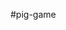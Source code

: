 #pig-game

<!--

PIG GAME RULES

- The game has 2 playes, playing in rounds.
- In each turn a player rolls a dice as many times has he wishes. Each result get added to his round score.active
- But, if the player rolls a 1, all his/her round gets lost. After that, it's the next player turn.
- The player can choose 'hold', wich means that is round score gets added to his/her global score. After that, it's the next player turn.
- The first player to reach 100 points on global score wins the game.


Tutorial by Jonas Schmedtmann
https://github.com/jonasschmedtmann
- thanks!! ;) -


-->


